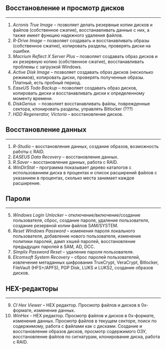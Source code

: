 ## Восстановление и просмотр дисков
---
1. _Acronis_ _True_ _Image_ – позволяет делать резервные копии дисков и файлов (собственное сжатие), восстанавливать данные с них, а также имеет функцию надежного удаления файлов.
2. *R-Drive Image* – позволяет создавать и восстанавливать образы (собственное сжатие), копировать разделы, проверять диски на ошибки.
3. _Macrium_ _Reflect_ _X_ _Server_ _Plus_ – позволяет создавать образ дисков и их резервную копию (собственное сжатие), восстанавливать проблемы с загрузкой Windows.
4. _Active_ _Disk_ _Image_ – позволяет создавать образ дисков (несколько режимов), копировать диски, проверять полученные образы. Платный, есть пробный период.
5. _EaseUS_ _Todo_ _Backup_ – позволяет создавать образ дисков, копировать диски и восстанавливать диски к определенному моменту времени.
6. _DiskGenius_  – позволяет восстанавливать файлы, поврежденные сектора, клонировать разделы, управлять Bitlocker (???)
7. _HDD Regenerator, Victoria_ – восстановление дисков.
## Восстановление данных
---
1. *R-Studio* – восстановление данных, создание образов, возможность работы с RAID.
2. _EASEUS_ _Data_ _Recovery_ – восстановление данных.
3. _R.Saver_ – восстановление данных, работа с RAID.
4. _WinDirStat_ – программа показывает дерево каталогов с использованием диска в процентах и список расширений файлов с указанием в процентах, сколько места занимает каждое расширение.
## Пароли
---
5. _Windows Login Unlocker_ – отключение/включение/создание пользователя, сброс, создание пароля, удаление пользователя, создание резервной копии файлов SAM/SYSTEM.
6. _Reset Windows Password_ – изменения пароля локального пользователя, добавление нового пользователя, изменение политики паролей, дамп хэшей паролей, восстановление предыдущих паролей в SAM, AD, DCC.
7. _Simplix Password Reset_ – удаление пароля пользователя.
8. _Elcomsoft System Recovery_ – сброс паролей пользователей, извлечение метаданных шифрования TrueCrypt, VeraCrypt, Bitlocker, FileVault (HFS+/APFS), PGP Disk, LUKS и LUKS2, создание образов дисков.
## HEX-редакторы
---
9. _CI_ _Hex_ _Viewer_ – HEX редактор. Просмотр файлов и дисков в 0x-формате, изменение данных.
10. _WinHex_ - HEX редактор. Просмотр файлов и дисков в 0x-формате, изменение данных. Просмотр файлов в текущем секторе, поиск по содержимому, работа с файлами как с дисками. Создание и восстановление образов дисков, просмотр содержимого ОЗУ, восстановление файлов по сигнатурам, клонирование диска, работа с RAID.